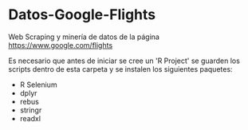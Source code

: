 # Datos-Google-Flights
Web Scraping y minería de datos de la página https://www.google.com/flights

Es necesario que antes de iniciar se cree un 'R Project' se guarden los scripts dentro de esta carpeta y se instalen los siguientes paquetes:

- R Selenium
- dplyr
- rebus
- stringr
- readxl
